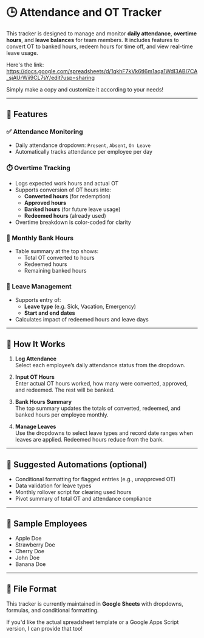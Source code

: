 # 🕒 Attendance and OT Tracker

This tracker is designed to manage and monitor **daily attendance**, **overtime hours**, and **leave balances** for team members. It includes features to convert OT to banked hours, redeem hours for time off, and view real-time leave usage. 

Here's the link: https://docs.google.com/spreadsheets/d/1qkhF7kVk6tI6m1aqa1WdI3ABI7CA_sjAUrWii9CL7sY/edit?usp=sharing

Simply make a copy and customize it according to your needs!

---

## 📌 Features

### ✅ Attendance Monitoring
- Daily attendance dropdown: `Present`, `Absent`, `On Leave`
- Automatically tracks attendance per employee per day

### ⏱️ Overtime Tracking
- Logs expected work hours and actual OT
- Supports conversion of OT hours into:
  - **Converted hours** (for redemption)
  - **Approved hours**
  - **Banked hours** (for future leave usage)
  - **Redeemed hours** (already used)
- Overtime breakdown is color-coded for clarity

### 💼 Monthly Bank Hours
- Table summary at the top shows:
  - Total OT converted to hours
  - Redeemed hours
  - Remaining banked hours

### 🌴 Leave Management
- Supports entry of:
  - **Leave type** (e.g. Sick, Vacation, Emergency)
  - **Start and end dates**
- Calculates impact of redeemed hours and leave days

---

## 🧮 How It Works

1. **Log Attendance**  
   Select each employee’s daily attendance status from the dropdown.

2. **Input OT Hours**  
   Enter actual OT hours worked, how many were converted, approved, and redeemed. The rest will be banked.

3. **Bank Hours Summary**  
   The top summary updates the totals of converted, redeemed, and banked hours per employee monthly.

4. **Manage Leaves**  
   Use the dropdowns to select leave types and record date ranges when leaves are applied. Redeemed hours reduce from the bank.

---

## 🔄 Suggested Automations (optional)
- Conditional formatting for flagged entries (e.g., unapproved OT)
- Data validation for leave types
- Monthly rollover script for clearing used hours
- Pivot summary of total OT and attendance compliance

---

## 👤 Sample Employees
- Apple Doe
- Strawberry Doe
- Cherry Doe
- John Doe
- Banana Doe

---

## 📂 File Format
This tracker is currently maintained in **Google Sheets** with dropdowns, formulas, and conditional formatting.

If you'd like the actual spreadsheet template or a Google Apps Script version, I can provide that too!
